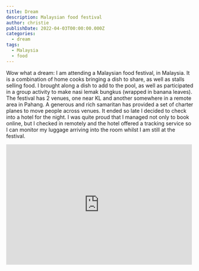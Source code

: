 ```yaml
---
title: Dream
description: Malaysian food festival
author: christie
publishDate: 2022-04-03T00:00:00.000Z
categories:
  - dream
tags:
  - Malaysia
  - food
---
```


Wow what a dream: I am attending a Malaysian food festival, in Malaysia. It is a combination of home cooks bringing a dish to share, as well as stalls selling food. I brought along a dish to add to the pool, as well as participated in a group activity to make nasi lemak bungkus (wrapped in banana leaves). The festival has 2 venues, one near KL and another somewhere in a remote area in Pahang. A generous and rich samaritan has provided a set of charter planes to move people across venues. It ended so late I decided to check into a hotel for the night. I was quite proud that I managed not only to book online, but I checked in remotely and the hotel offered a tracking service so I can monitor my luggage arriving into the room whilst I am still at the festival.

<iframe src="https://www.facebook.com/plugins/post.php?href=https%3A%2F%2Fwww.facebook.com%2Fchris1.tham%2Fposts%2Fpfbid0na16eWj4oBKnGkgrShjhBduL73iTLAExqDcRy2KR95nyCN2GAENeoqbe2Hv8UQDzl&show_text=true&width=500" width="500" height="324" style="border:none;overflow:hidden" scrolling="no" frameborder="0" allowfullscreen="true" allow="autoplay; clipboard-write; encrypted-media; picture-in-picture; web-share"></iframe>
